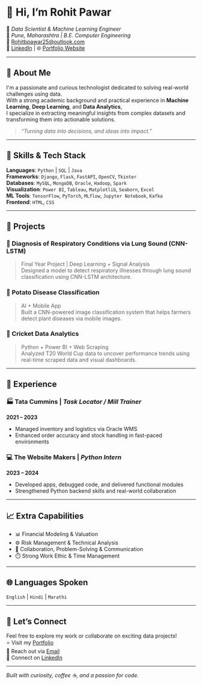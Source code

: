 # 👋 Hi, I’m Rohit Pawar

🎯 *Data Scientist & Machine Learning Engineer*  
📍 *Pune, Maharashtra | B.E. Computer Engineering*  
📧 [Rohitbpawar25@outlook.com](mailto:Rohitbpawar25@outlook.com)  
🔗 [LinkedIn](https://www.linkedin.com/in/rohit-pawar25) | 🌐 [Portfolio Website](https://rohitbpawar25.github.io/WEB_PROFILE/)

---

## 🚀 About Me

I'm a passionate and curious technologist dedicated to solving real-world challenges using data.  
With a strong academic background and practical experience in **Machine Learning**, **Deep Learning**, and **Data Analytics**,  
I specialize in extracting meaningful insights from complex datasets and transforming them into actionable solutions.

> *“Turning data into decisions, and ideas into impact.”*

---

## 🧠 Skills & Tech Stack

**Languages**: `Python` | `SQL` | `Java`  
**Frameworks**: `Django`, `Flask`, `FastAPI`, `OpenCV`, `Tkinter`  
**Databases**: `MySQL`, `MongoDB`, `Oracle`, `Hadoop`, `Spark`  
**Visualization**: `Power BI`, `Tableau`, `Matplotlib`, `Seaborn`, `Excel`  
**ML Tools**: `TensorFlow`, `PyTorch`, `MLflow`, `Jupyter Notebook`, `Kafka`  
**Frontend**: `HTML`, `CSS`

---

## 📂 Projects

### 🔬 Diagnosis of Respiratory Conditions via Lung Sound (CNN-LSTM)
> Final Year Project | Deep Learning + Signal Analysis  
Designed a model to detect respiratory illnesses through lung sound classification using CNN-LSTM architecture.

### 🥔 Potato Disease Classification
> AI + Mobile App  
Built a CNN-powered image classification system that helps farmers detect plant diseases via mobile images.

### 🏏 Cricket Data Analytics
> Python + Power BI + Web Scraping  
Analyzed T20 World Cup data to uncover performance trends using real-time scraped data and visual dashboards.

---

## 💼 Experience

### 🏭 Tata Cummins | *Task Locator / Mill Trainer*
**2021 – 2023**  
- Managed inventory and logistics via Oracle WMS  
- Enhanced order accuracy and stock handling in fast-paced environments

### 💻 The Website Makers | *Python Intern*
**2023 – 2024**  
- Developed apps, debugged code, and delivered functional modules  
- Strengthened Python backend skills and real-world collaboration

---

## 📈 Extra Capabilities

- 📊 Financial Modeling & Valuation  
- ⚙️ Risk Management & Technical Analysis  
- 💬 Collaboration, Problem-Solving & Communication  
- ⏱️ Strong Work Ethic & Time Management  

---

## 🌐 Languages Spoken

`English` | `Hindi` | `Marathi`

---

## 🔗 Let’s Connect

Feel free to explore my work or collaborate on exciting data projects!  
⭐ Visit my [Portfolio](https://rohitbpawar25.github.io/WEB_PROFILE/)  
📩 Reach out via [Email](mailto:Rohitbpawar25@outlook.com)  
💼 Connect on [LinkedIn](https://www.linkedin.com/in/rohit-pawar25)

---

*Built with curiosity, coffee ☕, and a passion for code.*
